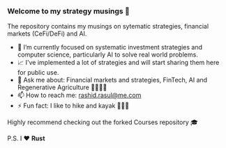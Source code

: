 ### Welcome to my strategy musings 👋

The repository contains my musings on sytematic strategies, financial markets (CeFi/DeFi) and AI.

- 🔭 I’m currently focused on systematic investment strategies and computer science, particularly AI to solve real world problems.
- 📈 I've implemented a lot of strategies and will start sharing them here for public use.
- 💬 Ask me about: Financial markets and strategies, FinTech, AI and Regenerative Agriculture 🌱🌴🌿😃
- 📫 How to reach me: rashid.rasul@me.com
- ⚡ Fun fact: I like to hike and kayak 🚣🏽‍♀

Highly recommend checking out the forked Courses repository 🎓

P.S. I ❤️ **Rust**
